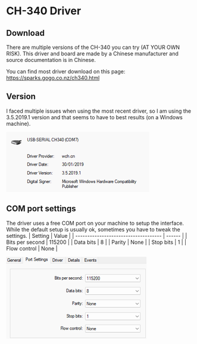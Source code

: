 # CH-340 Driver 

## Download
There are multiple versions of the CH-340 you can try (AT YOUR OWN RISK). This driver and board are made by a Chinese manufacturer and source documentation is in Chinese. 

You can find most driver download on this page: https://sparks.gogo.co.nz/ch340.html

## Version
I faced multiple issues when using the most recent driver, so I am using the 3.5.2019.1 version and that seems to have to best results (on a Windows machine).

![Driver version](/wrkshpz/images/driver.png)

## COM port settings
The driver uses a free COM port on your machine to setup the interface. While the default setup is usually ok, sometimes you have to tweak the settings.
| Setting                              | Value           |
| ------------------------------------ | ------          |
| Bits per second                      | 115200          |
| Data bits                            | 8               |
| Parity                               | None            |
| Stop bits                            | 1               |
| Flow control                         | None            |


![COM port settings](/wrkshpz/images/port-settings.png)